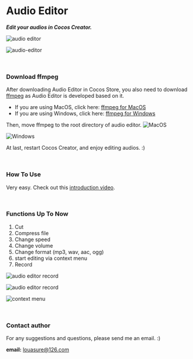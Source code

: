 # Audio Editor 
***Edit your audios in Cocos Creator.***

![audio editor](https://img-blog.csdnimg.cn/7c94eb582d5b4c8abed10bfc73039bf0.png)

![audio-editor](https://img-blog.csdnimg.cn/792130709649415a9e9ce0b72362c23f.png)

<br>

### Download ffmpeg
After downloading Audio Editor in Cocos Store,  you also need to download [ffmpeg](https://ffmpeg.org/download.html) as Audio Editor is developed based on it.

 - If you are using MacOS, click here: [ffmpeg for
   MacOS](https://evermeet.cx/ffmpeg/ffmpeg-104757-ga7df966c82.zip)
  - If you are using Windows, click here: [ffmpeg for
   Windows](https://www.gyan.dev/ffmpeg/builds/ffmpeg-release-essentials.7z)

Then, move ffmpeg to the root directory of audio editor.
![MacOS](https://img-blog.csdnimg.cn/5ab8b9c221df483e9b3d127561e791a9.png)

![Windows](https://img-blog.csdnimg.cn/2a0be8ff2ee547338960d0828751442c.png)

At last, restart Cocos Creator, and enjoy editing audios. :)

<br>

### How To Use
Very easy. Check out this [introduction video](https://www.bilibili.com/video/BV1DR4y147JG/).

<br>

### Functions Up To Now
1. Cut
2. Compress file
3. Change speed
4. Change volume
5. Change format (mp3, wav, aac, ogg)
6. start editing via context menu
7. Record

![audio editor record](https://img-blog.csdnimg.cn/0ac30cb27df347a9a84f79a42203caa9.png)

![audio editor record](https://img-blog.csdnimg.cn/a0c8e10f9c3546f8854cb22ac5e3c646.png)

![context menu](https://img-blog.csdnimg.cn/75e77e8f9b5c4b8b8067bab6e92c0efe.png)

<br>

### Contact author
For any suggestions and questions, please send me an email. :) 

**email:** louasure@126.com